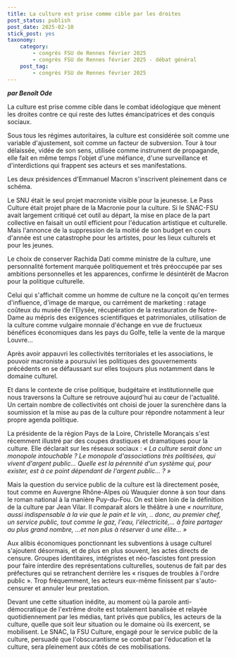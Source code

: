 ```yaml
---
title: La culture est prise comme cible par les droites
post_status: publish
post_date: 2025-02-10
stick_post: yes
taxonomy:
    category:
        - congrès FSU de Rennes février 2025
        - congrès FSU de Rennes février 2025 - débat général
    post_tag:
        - congrès FSU de Rennes février 2025
---
```


***par Benoît Ode***

La culture est prise comme cible dans le combat idéologique que mènent les droites contre ce qui reste des luttes émancipatrices et des conquis sociaux.

Sous tous les régimes autoritaires, la culture est considérée soit comme une variable d'ajustement, soit comme un facteur de subversion. Tour à tour délaissée, vidée de son sens, utilisée comme instrument de propagande, elle fait en même temps l'objet d'une méfiance, d'une surveillance et d'interdictions qui frappent ses acteurs et ses manifestations.

Les deux présidences d'Emmanuel Macron s'inscrivent pleinement dans ce schéma.

Le SNU était le seul projet macroniste visible pour la jeunesse. Le Pass Culture était projet phare de la Macronie pour la culture. Si le SNAC-FSU avait largement critiqué cet outil au départ, la mise en place de la part collective en faisait un outil efficient pour l'éducation artistique et culturelle. Mais l'annonce de la suppression de la moitié de son budget en cours d'année est une catastrophe pour les artistes, pour les lieux culturels et pour les jeunes.

Le choix de conserver Rachida Dati comme ministre de la culture, une personnalité fortement marquée politiquement et très préoccupée par ses ambitions personnelles et les apparences, confirme le désintérêt de Macron pour la politique culturelle.

Celui qui s'affichait comme un homme de culture ne la conçoit qu'en termes d'influence, d'image de marque, ou carrément de marketing : ratage coûteux du musée de l'Elysée, récupération de la restauration de Notre-Dame au mépris des exigences scientifiques et patrimoniales, utilisation de la culture comme vulgaire monnaie d'échange en vue de fructueux bénéfices économiques dans les pays du Golfe, telle la vente de la marque Louvre...

Après avoir appauvri les collectivités territoriales et les associations, le pouvoir macroniste a poursuivi les politiques des gouvernements précédents en se défaussant sur elles toujours plus notamment dans le domaine culturel.

Et dans le contexte de crise politique, budgétaire et institutionnelle que nous traversons la Culture se retrouve aujourd'hui au cœur de l'actualité. Un certain nombre de collectivités ont choisi de jouer la surenchère dans la soumission et la mise au pas de la culture pour répondre notamment à leur propre agenda politique.

La présidente de la région Pays de la Loire, Christelle Morançais s'est récemment illustré par des coupes drastiques et dramatiques pour la culture. Elle déclarait sur les réseaux sociaux : *« La culture serait donc un monopole intouchable ? Le monopole d'associations très politisées, qui vivent d'argent public... Quelle est la pérennité d'un système qui, pour exister, est à ce point dépendant de l'argent public... ? »*

Mais la question du service public de la culture est là directement posée, tout comme en Auvergne Rhône-Alpes où Wauquier donne à son tour dans le roman national à la manière Puy-du-Fou. On est bien loin de la définition de la culture par Jean Vilar. Il comparait alors le théâtre à une *« nourriture, aussi indispensable à la vie que le pain et le vin, .. donc, au premier chef, un service public, tout comme le gaz, l'eau, l'électricité,... à faire partager au plus grand nombre, ...et non plus à réserver à une élite... »*

Aux alibis économiques ponctionnant les subventions à usage culturel s'ajoutent désormais, et de plus en plus souvent, les actes directs de censure. Groupes identitaires, intégristes et néo-fascistes font pression pour faire interdire des représentations culturelles, soutenus de fait par des préfectures qui se retranchent derrière les « risques de troubles à l'ordre public ». Trop fréquemment, les acteurs eux-même finissent par s'auto-censurer et annuler leur prestation.

Devant une cette situation inédite, au moment où la parole anti-démocratique de l'extrême droite est totalement banalisée et relayée quotidiennement par les médias, tant privés que publics, les acteurs de la culture, quelle que soit leur situation ou le domaine où ils exercent, se mobilisent. Le SNAC, la FSU Culture, engagé pour le service public de la culture, persuadé que l'obscurantisme se combat par l'éducation et la culture, sera pleinement aux côtés de ces mobilisations.
